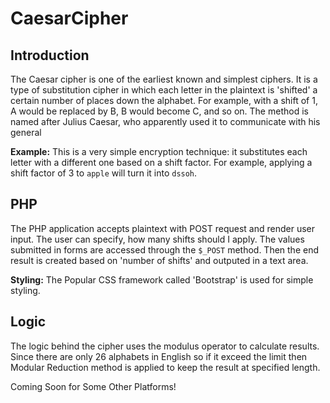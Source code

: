 # CaesarCipher

## Introduction
The Caesar cipher is one of the earliest known and simplest ciphers. It is a type of substitution cipher in which each letter in the plaintext is 'shifted' a certain number of places down the alphabet. For example, with a shift of 1, A would be replaced by B, B would become C, and so on. The method is named after Julius Caesar, who apparently used it to communicate with his general

**Example:**
This is a very simple encryption technique: it substitutes each letter with a different one based on a shift factor. For example, applying a shift factor of 3 to `apple` will turn it into `dssoh`. 


## PHP
The PHP application accepts plaintext with POST request and render user input. The user can specify, how many shifts should I apply. The values submitted in forms are accessed through the `$_POST` method. Then the end result is created based on 'number of shifts' and outputed in a text area.

**Styling:**
The Popular CSS framework called 'Bootstrap' is used for simple styling. 

## Logic
The logic behind the cipher uses the modulus operator to calculate results. Since there are only 26 alphabets in English so if it exceed the limit then Modular Reduction method is applied to keep the result at specified length.

Coming Soon for Some Other Platforms!
